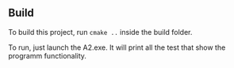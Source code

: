## Build 

To build this project, run ```cmake ..``` inside the build folder.

To run, just launch the A2.exe. It will print all the test that show the programm functionality.
